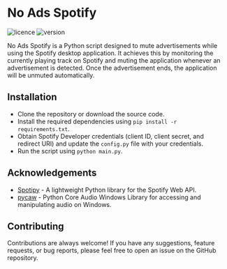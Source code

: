 # No Ads Spotify
![licence](https://img.shields.io/badge/License-MIT-green.svg)
![version](https://img.shields.io/badge/Version-1.0.0-blue)

No Ads Spotify is a Python script designed to mute advertisements while using the Spotify desktop application. It achieves this by monitoring the currently playing track on Spotify and muting the application whenever an advertisement is detected. Once the advertisement ends, the application will be unmuted automatically.

## Installation
- Clone the repository or download the source code.
- Install the required dependencies using `pip install -r requirements.txt`.
- Obtain Spotify Developer credentials (client ID, client secret, and redirect URI) and update the `config.py` file with your credentials.
- Run the script using `python main.py`.

## Acknowledgements
 - [Spotipy](https://github.com/spotipy-dev/spotipy) - A lightweight Python library for the Spotify Web API.
 - [pycaw](https://github.com/AndreMiras/pycaw) - Python Core Audio Windows Library for accessing and manipulating audio on Windows.

## Contributing
Contributions are always welcome! If you have any suggestions, feature requests, or bug reports, please feel free to open an issue on the GitHub repository.
